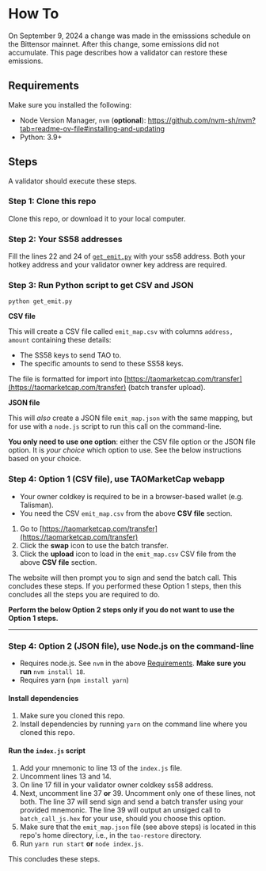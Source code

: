 # How To

On September 9, 2024 a change was made in the emisssions schedule on the Bittensor mainnet. After this change, some emissions did not accumulate. This page describes how a validator can restore these emissions.

## Requirements

Make sure you installed the following:

- Node Version Manager, `nvm` (**optional**): https://github.com/nvm-sh/nvm?tab=readme-ov-file#installing-and-updating
- Python: 3.9+

## Steps

A validator should execute these steps.

### Step 1: Clone this repo

Clone this repo, or download it to your local computer.

### Step 2: Your SS58 addresses

Fill the lines 22 and 24 of [`get_emit.py`](./get_emit.py) with your ss58 address. Both your hotkey address and your validator owner key address are required.

### Step 3: Run Python script to get CSV and JSON

```
python get_emit.py
```

**CSV file**

This will create a CSV file called `emit_map.csv` with columns `address, amount` containing these details:
- The SS58 keys to send TAO to.
- The specific amounts to send to these SS58 keys.

The file is formatted for import into [https://taomarketcap.com/transfer](https://taomarketcap.com/transfer) (batch transfer upload).

**JSON file**

This will *also* create a JSON file `emit_map.json` with the same mapping, but for use with a `node.js` script to run this call on the command-line. 

**You only need to use one option**: either the CSV file option or the JSON file option. It is *your choice* which option to use. See the below instructions based on your choice.

### Step 4: Option 1 (CSV file), use TAOMarketCap webapp
- Your owner coldkey is required to be in a browser-based wallet (e.g. Talisman).
- You need the CSV `emit_map.csv` from the above **CSV file** section.
  
1. Go to [https://taomarketcap.com/transfer](https://taomarketcap.com/transfer)
2. Click the **swap** icon to use the batch transfer.
3. Click the **upload** icon to load in the `emit_map.csv` CSV file from the above **CSV file** section.

The website will then prompt you to sign and send the batch call. This concludes these steps. If you performed these Option 1 steps, then this concludes all the steps you are required to do. 

**Perform the below Option 2 steps only if you do not want to use the Option 1 steps.**

----

### Step 4: Option 2 (JSON file), use Node.js on the command-line
- Requires node.js. See `nvm` in the above [Requirements](#requirements). **Make sure you run** `nvm install 18`.
- Requires yarn (`npm install yarn`)

#### Install dependencies

1. Make sure you cloned this repo.
2. Install dependencies by running `yarn` on the command line where you cloned this repo.

#### Run the `index.js` script

1. Add your mnemonic to line 13 of the `index.js` file. 
2. Uncomment lines 13 and 14.
3. On line 17 fill in your validator owner coldkey ss58 address.
4. Next, uncomment line 37 **or** 39. Uncomment only one of these lines, not both. The line 37 will send sign and send a batch transfer using your provided mnemonic. The line 39 will output an unsiged call to `batch_call_js.hex` for your use, should you choose this option.
5. Make sure that the `emit_map.json` file (see above steps) is located in this repo's home directory, i.e., in the `tao-restore` directory.
6. Run `yarn run start` **or** `node index.js`.

This concludes these steps.
